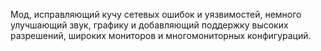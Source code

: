 Мод, исправляющий кучу сетевых ошибок и уязвимостей, немного улучшающий звук, графику и добавляющий поддержку высоких разрешений, широких мониторов и многомониторных конфигураций.
